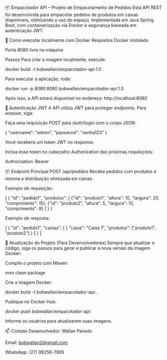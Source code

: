 📦 Empacotador API – Projeto de Empacotamento de Pedidos
Esta API REST foi desenvolvida para empacotar pedidos de produtos em caixas disponíveis, otimizando o uso do espaço. Implementada em Java Spring Boot, com containerização via Docker e segurança baseada em autenticação JWT.

🚀 Como executar localmente com Docker
Requisitos
Docker instalado

Porta 8080 livre na máquina

Passos
Para criar a imagem localmente, execute:

docker build -t bobwallan/empacotador-api:1.0 .

Para executar a aplicação, rode:

docker run -p 8080:8080 bobwallan/empacotador-api:1.0

Após isso, a API estará disponível no endereço:
http://localhost:8080

🔐 Autenticação JWT
A API utiliza JWT para proteger endpoints. Para acessar, siga:

Faça uma requisição POST para /auth/login com o corpo JSON:

{
"username": "admin",
"password": "senha123"
}

Você receberá um token JWT no response.

Inclua esse token no cabeçalho Authorization das próximas requisições:

Authorization: Bearer <seu-token-aqui>

📦 Endpoint Principal
POST /api/pedidos
Recebe pedidos com produtos e retorna a distribuição otimizada em caixas.

Exemplo de requisição:

[
{
"id": "pedido1",
"produtos": [
{"id": "produto1", "altura": 10, "largura": 20, "comprimento": 15},
{"id": "produto2", "altura": 5, "largura": 10, "comprimento": 8}
]
}
]

Exemplo de resposta:

[
{
"id": "pedido1",
"caixas": [
{
"caixa": "Caixa 1",
"produtos": ["produto1", "produto2"]
}
]
}
]

🔁 Atualização do Projeto (Para Desenvolvedores)
Sempre que atualizar o código, siga os passos para gerar e publicar a nova versão da imagem Docker:

Compile o projeto com Maven:

mvn clean package

Crie a imagem Docker:

docker build -t bobwallan/empacotador-api:<versao> .

Publique no Docker Hub:

docker push bobwallan/empacotador-api:<versao>

Informe os usuários para atualizarem suas imagens.

📫 Contato
Desenvolvedor: Wallan Peixoto

Email: bobwallan2@gmail.com

WhatsApp: (27) 99256-7995
